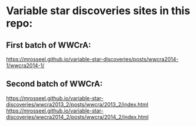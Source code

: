 # Variable star discoveries sites in this repo:

## First batch of WWCrA:
https://mrosseel.github.io/variable-star-discoveries/posts/wwcra2014-1/wwcra2014-1/

## Second batch of WWCrA:
https://mrosseel.github.io/variable-star-discoveries/wwcra2013_2/posts/wwcra/2013_2/index.html
https://mrosseel.github.io/variable-star-discoveries/wwcra2014_2/posts/wwcra/2014_2/index.html



